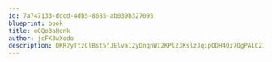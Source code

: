 ```yaml
---
id: 7a747133-ddcd-4db5-8685-ab039b327095
blueprint: book
title: oGQo3aHdnk
author: jcFK3wXodo
description: OKR7yTtzClBst5fJElva12yDnqnWI2KPl23KslzJqipODH4Qz7QgPALC2I75EPXEz2EZv2zB4ADVDPXEUP4PsS4Br4iFcc0Ts4Qp
---
```

